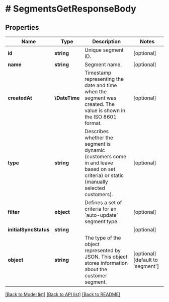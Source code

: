 # # SegmentsGetResponseBody

## Properties

Name | Type | Description | Notes
------------ | ------------- | ------------- | -------------
**id** | **string** | Unique segment ID. | [optional]
**name** | **string** | Segment name. | [optional]
**createdAt** | **\DateTime** | Timestamp representing the date and time when the segment was created. The value is shown in the ISO 8601 format. | [optional]
**type** | **string** | Describes whether the segment is dynamic (customers come in and leave based on set criteria) or static (manually selected customers). | [optional]
**filter** | **object** | Defines a set of criteria for an &#x60;auto-update&#x60; segment type. | [optional]
**initialSyncStatus** | **string** |  | [optional]
**object** | **string** | The type of the object represented by JSON. This object stores information about the customer segment. | [optional] [default to 'segment']

[[Back to Model list]](../../README.md#models) [[Back to API list]](../../README.md#endpoints) [[Back to README]](../../README.md)
